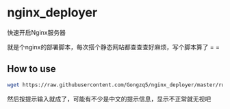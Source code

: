 # nginx_deployer
快速开启Nginx服务器

就是个nginx的部署脚本，每次搭个静态网站都查查查好麻烦，写个脚本算了 = =

## How to use

```bash
wget https://raw.githubusercontent.com/Gongzq5/nginx_deployer/master/run.sh && sudo bash run.sh
```

然后按提示输入就成了，可能有不少是中文的提示信息，显示不正常就无视吧
